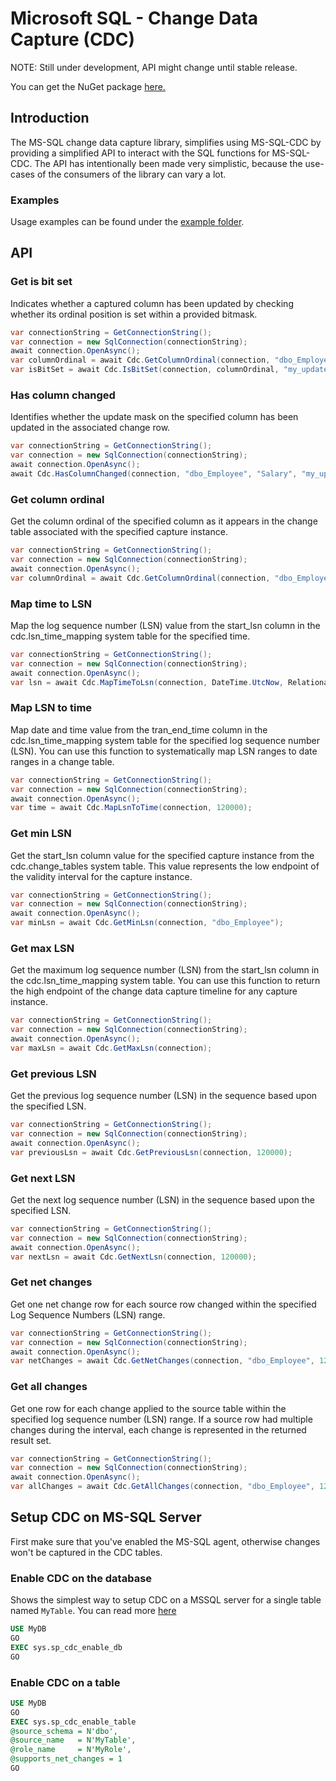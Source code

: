 # Microsoft SQL - Change Data Capture (CDC)

NOTE: Still under development, API might change until stable release.

You can get the NuGet package [here.](https://www.nuget.org/packages/MsSqlCdc)

## Introduction

The MS-SQL change data capture library, simplifies using MS-SQL-CDC by providing a simplified API to interact with the SQL functions for MS-SQL-CDC. The API has intentionally been made very simplistic, because the use-cases of the consumers of the library can vary a lot.

### Examples

Usage examples can be found under the [example folder](https://github.com/DAXGRID/mssql-cdc/tree/master/examples).

## API

### Get is bit set

Indicates whether a captured column has been updated by checking whether its ordinal position is set within a provided bitmask.

```c#
var connectionString = GetConnectionString();
var connection = new SqlConnection(connectionString);
await connection.OpenAsync();
var columnOrdinal = await Cdc.GetColumnOrdinal(connection, "dbo_Employee", "Salary");
var isBitSet = await Cdc.IsBitSet(connection, columnOrdinal, "my_update_mask");
```

### Has column changed

Identifies whether the update mask on the specified column has been updated in the associated change row.

```c#
var connectionString = GetConnectionString();
var connection = new SqlConnection(connectionString);
await connection.OpenAsync();
await Cdc.HasColumnChanged(connection, "dbo_Employee", "Salary", "my_update_mask");
```

### Get column ordinal

Get the column ordinal of the specified column as it appears in the change table associated with the specified capture instance.

```c#
var connectionString = GetConnectionString();
var connection = new SqlConnection(connectionString);
await connection.OpenAsync();
var columnOrdinal = await Cdc.GetColumnOrdinal(connection, "dbo_Employee", "Salary");
```

### Map time to LSN

Map the log sequence number (LSN) value from the start_lsn column in the cdc.lsn_time_mapping system table for the specified time.

```c#
var connectionString = GetConnectionString();
var connection = new SqlConnection(connectionString);
await connection.OpenAsync();
var lsn = await Cdc.MapTimeToLsn(connection, DateTime.UtcNow, RelationalOperator.LargestLessThan);
```

### Map LSN to time

Map date and time value from the tran_end_time column in the cdc.lsn_time_mapping system table for the specified log sequence number (LSN). You can use this function to systematically map LSN ranges to date ranges in a change table.

```c#
var connectionString = GetConnectionString();
var connection = new SqlConnection(connectionString);
await connection.OpenAsync();
var time = await Cdc.MapLsnToTime(connection, 120000);
```

### Get min LSN

Get the start_lsn column value for the specified capture instance from the cdc.change_tables system table. This value represents the low endpoint of the validity interval for the capture instance.

```c#
var connectionString = GetConnectionString();
var connection = new SqlConnection(connectionString);
await connection.OpenAsync();
var minLsn = await Cdc.GetMinLsn(connection, "dbo_Employee");
```

### Get max LSN

Get the maximum log sequence number (LSN) from the start_lsn column in the cdc.lsn_time_mapping system table. You can use this function to return the high endpoint of the change data capture timeline for any capture instance.

```c#
var connectionString = GetConnectionString();
var connection = new SqlConnection(connectionString);
await connection.OpenAsync();
var maxLsn = await Cdc.GetMaxLsn(connection);
```

### Get previous LSN

Get the previous log sequence number (LSN) in the sequence based upon the specified LSN.

```c#
var connectionString = GetConnectionString();
var connection = new SqlConnection(connectionString);
await connection.OpenAsync();
var previousLsn = await Cdc.GetPreviousLsn(connection, 120000);
```

### Get next LSN

Get the next log sequence number (LSN) in the sequence based upon the specified LSN.

```c#
var connectionString = GetConnectionString();
var connection = new SqlConnection(connectionString);
await connection.OpenAsync();
var nextLsn = await Cdc.GetNextLsn(connection, 120000);
```

### Get net changes

Get one net change row for each source row changed within the specified Log Sequence Numbers (LSN) range.

```c#
var connectionString = GetConnectionString();
var connection = new SqlConnection(connectionString);
await connection.OpenAsync();
var netChanges = await Cdc.GetNetChanges(connection, "dbo_Employee", 120000, 120020);
```

### Get all changes

Get one row for each change applied to the source table within the specified log sequence number (LSN) range. If a source row had multiple changes during the interval, each change is represented in the returned result set.

```c#
var connectionString = GetConnectionString();
var connection = new SqlConnection(connectionString);
await connection.OpenAsync();
var allChanges = await Cdc.GetAllChanges(connection, "dbo_Employee", 120000, 120020);
```

## Setup CDC on MS-SQL Server

First make sure that you've enabled the MS-SQL agent, otherwise changes won't be captured in the CDC tables.

### Enable CDC on the database

Shows the simplest way to setup CDC on a MSSQL server for a single table named `MyTable`. You can read more [here](https://docs.microsoft.com/en-us/sql/relational-databases/track-changes/enable-and-disable-change-data-capture-sql-server?view=sql-server-ver15)

```sql
USE MyDB
GO
EXEC sys.sp_cdc_enable_db
GO
```


### Enable CDC on a table

```sql
USE MyDB
GO
EXEC sys.sp_cdc_enable_table
@source_schema = N'dbo',
@source_name   = N'MyTable',
@role_name     = N'MyRole',
@supports_net_changes = 1
GO
```

